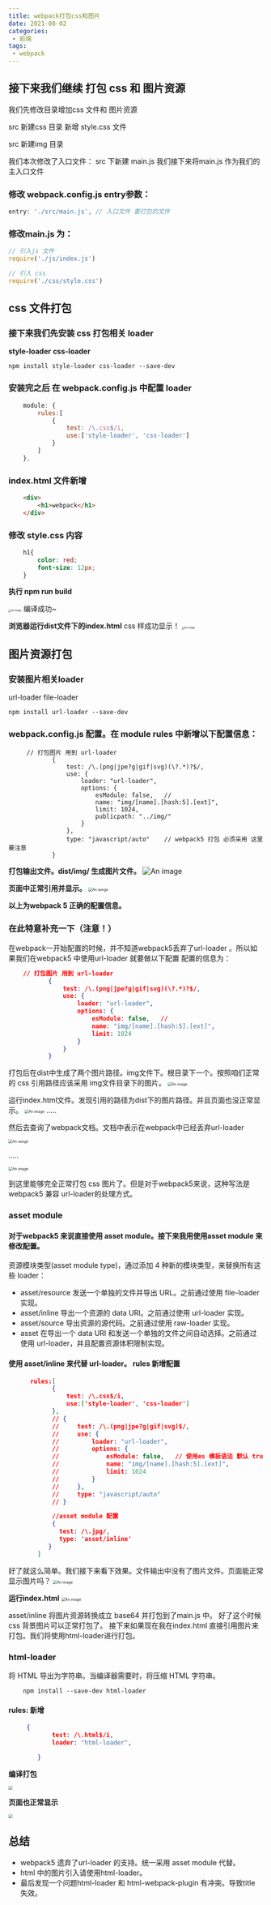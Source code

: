 ```yaml
---
title: webpack打包css和图片
date: 2021-08-02
categories: 
 - 前端
tags:
 - webpack
---
```

## 接下来我们继续 打包 css 和 图片资源

我们先修改目录增加css 文件和 图片资源

src 新建css 目录 新增 style.css 文件

src 新建img 目录

我们本次修改了入口文件：
src 下新建 main.js 我们接下来将main.js 作为我们的主入口文件
### 修改 webpack.config.js entry参数：

```js
entry: './src/main.js', // 入口文件 要打包的文件
```

### 修改main.js 为：

```js
// 引入js 文件
require('./js/index.js')

// 引入 css 
require('./css/style.css')

```

## css 文件打包
### 接下来我们先安装 css 打包相关 loader 

**style-loader**
**css-loader**


```
npm install style-loader css-loader --save-dev
```

### 安装完之后 在 webpack.config.js 中配置 loader

```js
    module: {
        rules:[
            {
                test: /\.css$/i,
                use:['style-loader', 'css-loader']
            }
        ]
    },

```
### index.html 文件新增
```html
    <div>
        <h1>webpack</h1>
    </div>
```

### 修改 style.css 内容

```css
    h1{
        color: red;
        font-size: 12px;
    }

```


**执行 npm run build**

<img src="./img/175ef97e31a47be38be8809ebf2d27d.png" alt="An image" style="zoom:33%;" />
 编译成功~



**浏览器运行dist文件下的index.html**
css 样成功显示！
<img src="./img/6a2ea495ac14542b741c1eff1790108.png" alt="An image" style="zoom: 33%;" />


## 图片资源打包

### 安装图片相关loader 
url-loader
file-loader
```
npm install url-loader --save-dev
```

### webpack.config.js 配置。在 module rules 中新增以下配置信息：

```
     // 打包图片 用到 url-loader
            {
                test: /\.(png|jpe?g|gif|svg)(\?.*)?$/,
                use: {
                    loader: "url-loader",
                    options: {
                        esModule: false,   // 
                        name: "img/[name].[hash:5].[ext]",
                        limit: 1024,
                        publicpath: "../img/"
                    }
                },
                type: "javascript/auto"    // webpack5 打包 必须采用 这里要注意
            }

```
**打包输出文件。dist/img/ 生成图片文件。**
![An image](./img/d00906b4c01fd9cd33db44de01b0fef.png)

**页面中正常引用并显示。**
<img src="./img/1c6887070ad7bf09841e86ba66db872.png" alt="An iamge" style="zoom:50%;" />

**以上为webpack 5 正确的配置信息。**

### **在此特意补充一下（注意！）**

在webpack一开始配置的时候，并不知道webpack5丢弃了url-loader 。所以如果我们在webpack5 中使用url-loader 就要做以下配置
配置的信息为：

 ```json
     // 打包图片 用到 url-loader
            {
                test: /\.(png|jpe?g|gif|svg)(\?.*)?$/,
                use: {
                    loader: "url-loader",
                    options: {
                        esModule: false,   // 
                        name: "img/[name].[hash:5].[ext]",
                        limit: 1024
                    }
                }
            }

 ```


打包后在dist中生成了两个图片路径。img文件下。根目录下一个。按照咱们正常的 css 引用路径应该采用 img文件目录下的图片。
<img src="./img/84541e98785a36e08a216db60a89ba8.png" alt="An image" style="zoom:50%;" />

运行index.html文件。发现引用的路径为dist下的图片路径。并且页面也没正常显示。
<img src="./img/86bc635da0e40f886f1b96a4c0ac50c.png" alt="An image" style="zoom:50%;" />
.....


然后去查询了webpack文档。文档中表示在webpack中已经丢弃url-loader

<img src="./img/f3c62da2e8861c4cde9ccd70847eeea.png" alt="An iamge" style="zoom:50%">

.....

<img src="./img/e257f88107c5d21c7107ffea91d4cf3.png" alt="An image" style="zoom:50%">

到这里能够完全正常打包 css 图片了。但是对于webpack5来说，这种写法是webpack5 兼容 url-loader的处理方式。
### asset module
#### 对于webpack5 来说直接使用 asset module。接下来我用使用asset module 来修改配置。
资源模块类型(asset module type)，通过添加 4 种新的模块类型，来替换所有这些 loader：
+ asset/resource 发送一个单独的文件并导出 URL。之前通过使用 file-loader 实现。
+ asset/inline 导出一个资源的 data URI。之前通过使用 url-loader 实现。
+ asset/source 导出资源的源代码。之前通过使用 raw-loader 实现。
+ asset 在导出一个 data URI 和发送一个单独的文件之间自动选择。之前通过使用 url-loader，并且配置资源体积限制实现。

#### 使用 **asset/inline** 来代替 url-loader。 rules 新增配置
```json
      rules:[
            {
                test: /\.css$/i,
                use:['style-loader', 'css-loader']
            },
            // {
            //     test: /\.(png|jpe?g|gif|svg)$/,
            //     use: {
            //         loader: "url-loader",
            //         options: {
            //             esModule: false,   // 使用es 模板语法 默认 true
            //             name: "img/[name].[hash:5].[ext]",
            //             limit: 1024
            //         }
            //     },
            //     type: "javascript/auto"
            // }

            //asset module 配置
            {
              test: /\.jpg/,
              type: 'asset/inline' 
           }
        ]

```
好了就这么简单。我们接下来看下效果。文件输出中没有了图片文件。页面能正常显示图片吗？
<img src="./img/ee9d67e00a5da0f2a01fac737f48595.png" alt="An image" style="zoom:50%">

**运行index.html** 
<img src="./img/ca9baf8cc61a504770a0a614a17385a.png" alt="An image" style="zoom:50%">

asset/inline 将图片资源转换成立 base64 并打包到了main.js 中。
好了这个时候 css 背景图片可以正常打包了。
接下来如果现在我在index.html 直接引用图片来打包。我们将使用html-loader进行打包。

### html-loader

将 HTML 导出为字符串。当编译器需要时，将压缩 HTML 字符串。

```
    npm install --save-dev html-loader
```
#### rules: 新增

```json
     {
            test: /\.html$/i,
            loader: "html-loader",

        }
```
**编译打包**

<img src="./img/e779af9c846ac7692e3acd6128569a2.png" src="An iamge" style="zoom:50%">

**页面也正常显示**

<img src="./img/b1146c615fd85d72b903412ad389709.png" src="An image" style="zoom:50%">

## 总结
+ webpack5 遗弃了url-loader 的支持。统一采用 asset module 代替。
+ html 中的图片引入请使用html-loader。
+ 最后发现一个问题html-loader 和 html-webpack-plugin 有冲突。导致title 失效。